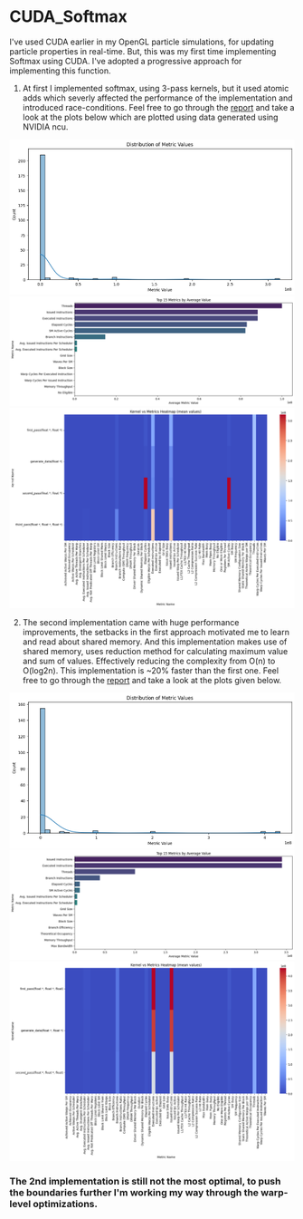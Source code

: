 # CUDA_Softmax

I've used CUDA earlier in my OpenGL particle simulations, for updating particle properties in real-time. But, this was my first time implementing Softmax using CUDA. I've adopted a progressive approach for implementing this function. 

1. At first I implemented softmax, using 3-pass kernels, but it used atomic adds which severly affected the performance of the implementation and introduced race-conditions. Feel free to go through the [report](https://github.com/AayushBade14/CUDA_Softmax/blob/main/01_atomic_version/REPORT.md) and take a look at the plots below which are plotted using data generated using NVIDIA ncu.

![atomic_plots](./01_atomic_version/metric_distribution.png)
![atomic_plots](./01_atomic_version/avg_metrics.png)
![atomic_plots](./01_atomic_version/heatmap.png)

2. The second implementation came with huge performance improvements, the setbacks in the first approach motivated me to learn and read about shared memory. And this implementation makes use of shared memory, uses reduction method for calculating maximum value and sum of values. Effectively reducing the complexity from O(n) to O(log2n). This implementation is ~20% faster than the first one. Feel free to go through the [report](https://github.com/AayushBade14/CUDA_Softmax/blob/main/02_shared_memory_version/REPORT.md) and take a look at the plots given below.

![atomic_plots](./02_shared_memory_version/metric_value.png)
![atomic_plots](./02_shared_memory_version/avg_metrics.png)
![atomic_plots](./02_shared_memory_version/heatmap.png)

### The 2nd implementation is still not the most optimal, to push the boundaries further I'm working my way through the warp-level optimizations.
